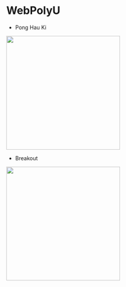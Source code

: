 # WebPolyU

- Pong Hau Ki    
<img src ="https://raw.githubusercontent.com/aaana/Web/master/assign/PongHauKi/ui.png" height = 300/>

- Breakout
<img src ="https://raw.githubusercontent.com/aaana/Web/master/assign/breakout/ui.png" height = 300/>